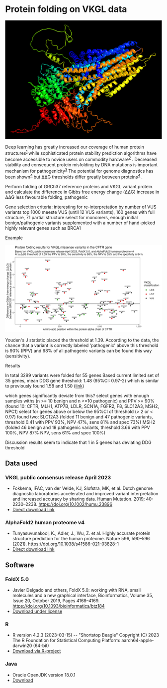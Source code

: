 # Protein folding on VKGL data
![Protein structure example of the CFTR gene](img/pymol-cftr-small.png)

Deep learning has greatly increased our coverage of human protein structures<sup>[1](https://www.nature.com/articles/s41586-021-03819-2) </sup> while sophisticated protein stability prediction algorithms have become accessible to novice users on commodity hardware<sup>[2](https://doi.org/10.1093/bioinformatics/btz184) </sup>.
Decreased stability and consequent protein misfolding by DNA mutations is important mechanism for pathogenicity<sup>[3](https://pubs.acs.org/doi/10.1021/jacs.5b03743) </sup>
The potential for genome diagnostics has been shown<sup>[4](https://genomemedicine.biomedcentral.com/articles/10.1186/s13073-022-01082-2) </sup> but ΔΔG thresholds differ greatly between proteins<sup>[4](https://doi.org/10.1186/1471-2105-10-S8-S8) </sup>.



Perform folding of GRCh37 reference proteins and VKGL variant protein.
and calculate the difference in Gibbs free energy change (ΔΔG)
increase in ΔΔG less favourable folding, pathogenic

Gene selection criteria: interesting for re-interpretation by number of VUS variants
top 1000 meeste VUS (until 12 VUS variants), 160 genes with full structure, 71 partial structure
select for monomers, enough initial benign/pathogenic variants
supplemented with a number of hand-picked highly relevant genes such as BRCA1

Example

![CFTR folding on VKGL variants](img/ddg_vkgl_CFTR.png)

Youden's J statistic placed the threshold at 1.39.
According to the data, the chance that a variant is correctly labeled 'pathogenic' above this threshold is 90% (PPV) and 68% of all pathogenic variants can be found this way (sensitivity).

Results

In total 3299 variants were folded for 55 genes
Based current limited set of 35 genes, mean DDG gene threshold: 1.48 (95%CI: 0.97-2)
which is similar to previously found 1.58 and 1.50 ([link](https://www.nature.com/articles/s41598-020-72404-w))

which genes significantly deviate from this?
select genes with enough samples withs (n >= 10 benign and n >=10 pathogenic) and PPV >= 90% (found 10: CFTR, MLH1, ATP7B, LDLR, SCN1A, FGFR2, F8, SLC12A3, MSH2, NPC1)
select for genes above or below the 95%CI of threshold (> 2 or < 0.97)
found two:
SLC12A3 (folded 11 benign and 47 pathogenic variants, threshold 0.41 with PPV 93%, NPV 47%, sens 81%  and spec 73%)
MSH2 (folded 46 benign and 18 pathogenic variants, threshold 3.66 with PPV 100%, NPV 87% NPV, sens 61%  and spec 100%)

Discussion
results seem to indicate that 1 in 5 genes has deviating DDG threshold

## Data used

### VKGL public consensus release April 2023
* Fokkema, IFAC, van der Velde, KJ, Slofstra, MK, et al. Dutch genome diagnostic laboratories accelerated and improved variant interpretation and increased accuracy by sharing data. Human Mutation. 2019; 40: 2230–2238. https://doi.org/10.1002/humu.23896
* [Direct download link](https://downloads.molgeniscloud.org/downloads/VKGL/VKGL_public_consensus_202304.tsv)

### AlphaFold2 human proteome v4
* Tunyasuvunakool, K., Adler, J., Wu, Z. et al. Highly accurate protein structure prediction for the human proteome. Nature 596, 590–596 (2021). https://doi.org/10.1038/s41586-021-03828-1
* [Direct download link](https://ftp.ebi.ac.uk/pub/databases/alphafold/latest/UP000005640_9606_HUMAN_v4.tar)

## Software

### FoldX 5.0
* Javier Delgado and others, FoldX 5.0: working with RNA, small molecules and a new graphical interface, Bioinformatics, Volume 35, Issue 20, October 2019, Pages 4168–4169. https://doi.org/10.1093/bioinformatics/btz184
* [Download under license](https://foldxsuite.crg.eu)

### R
* R version 4.2.3 (2023-03-15) -- "Shortstop Beagle"
  Copyright (C) 2023 The R Foundation for Statistical Computing
  Platform: aarch64-apple-darwin20 (64-bit)
* [Download via R-project](https://www.r-project.org)

### Java
* Oracle OpenJDK version 18.0.1
* [Download](https://www.oracle.com/java/technologies/downloads)

